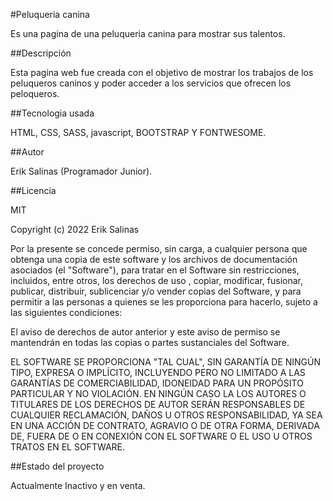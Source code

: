 #Peluqueria canina

Es una pagina de una peluqueria canina para mostrar sus talentos.

##Descripción

Esta pagina web fue creada con el objetivo de mostrar los trabajos de los peluqueros caninos y poder acceder a los servicios que ofrecen los peloqueros.

##Tecnologia usada

HTML, CSS, SASS, javascript, BOOTSTRAP Y FONTWESOME.

##Autor

Erik Salinas (Programador Junior).

##Licencia

MIT

Copyright (c) 2022 Erik Salinas

Por la presente se concede permiso, sin carga, a cualquier persona que obtenga una copia de este software y los archivos de documentación asociados (el "Software"), para tratar en el Software sin restricciones, incluidos, entre otros, los derechos de uso , copiar, modificar, fusionar, publicar, distribuir, sublicenciar y/o vender copias del Software, y para permitir a las personas a quienes se les proporciona para hacerlo, sujeto a las siguientes condiciones:

El aviso de derechos de autor anterior y este aviso de permiso se mantendrán en todas las copias o partes sustanciales del Software.

EL SOFTWARE SE PROPORCIONA "TAL CUAL", SIN GARANTÍA DE NINGÚN TIPO, EXPRESA O IMPLÍCITO, INCLUYENDO PERO NO LIMITADO A LAS GARANTÍAS DE COMERCIABILIDAD, IDONEIDAD PARA UN PROPÓSITO PARTICULAR Y NO VIOLACIÓN. EN NINGÚN CASO LA LOS AUTORES O TITULARES DE LOS DERECHOS DE AUTOR SERÁN RESPONSABLES DE CUALQUIER RECLAMACIÓN, DAÑOS U OTROS RESPONSABILIDAD, YA SEA EN UNA ACCIÓN DE CONTRATO, AGRAVIO O DE OTRA FORMA, DERIVADA DE, FUERA DE O EN CONEXIÓN CON EL SOFTWARE O EL USO U OTROS TRATOS EN EL SOFTWARE.

##Estado del proyecto

Actualmente Inactivo y en venta.